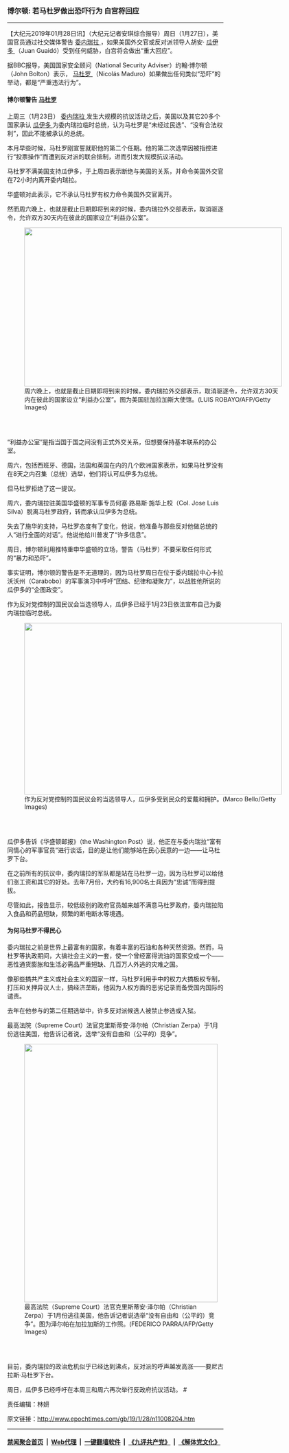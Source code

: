 ### 博尔顿: 若马杜罗做出恐吓行为 白宫将回应
------------------------

<p>
 【大纪元2019年01月28日讯】（大纪元记者安琪综合报导）周日（1月27日），美国官员通过社交媒体警告
 <a href="http://www.epochtimes.com/gb/tag/%E5%A7%94%E5%86%85%E7%91%9E%E6%8B%89.html">
  委内瑞拉
 </a>
 ，如果美国外交官或反对派领导人胡安·
 <a href="http://www.epochtimes.com/gb/tag/%E7%93%9C%E4%BC%8A%E5%A4%9A.html">
  瓜伊多
 </a>
 （Juan Guaidó）受到任何威胁，白宫将会做出“重大回应”。
</p>
<p>
 据BBC报导，美国国家安全顾问（National Security Adviser）约翰·博尔顿（John Bolton）表示，
 <a href="http://www.epochtimes.com/gb/tag/%E9%A9%AC%E6%9D%9C%E7%BD%97.html">
  马杜罗
 </a>
 （Nicolás Maduro）如果做出任何类似“恐吓”的举动，都是“严重违法行为”。
</p>
<h4>
 博尔顿警告
 <a href="http://www.epochtimes.com/gb/tag/%E9%A9%AC%E6%9D%9C%E7%BD%97.html">
  马杜罗
 </a>
</h4>
<p>
 上周三（1月23日）
 <a href="http://www.epochtimes.com/gb/tag/%E5%A7%94%E5%86%85%E7%91%9E%E6%8B%89.html">
  委内瑞拉
 </a>
 发生大规模的抗议活动之后，美国以及其它20多个国家承认
 <a href="http://www.epochtimes.com/gb/tag/%E7%93%9C%E4%BC%8A%E5%A4%9A.html">
  瓜伊多
 </a>
 为委内瑞拉临时总统，认为马杜罗是“未经过民选”、“没有合法权利”，因此不能被承认的总统。
</p>
<p>
 本月早些时候，马杜罗刚宣誓就职他的第二个任期。他的第二次选举因被指控进行“投票操作”而遭到反对派的联合抵制，进而引发大规模抗议活动。
</p>
<p>
 马杜罗不满美国支持瓜伊多，于上周四表示断绝与美国的关系，并命令美国外交官在72小时内离开委内瑞拉。
</p>
<p>
 华盛顿对此表示，它不承认马杜罗有权力命令美国外交官离开。
</p>
<p>
 然而周六晚上，也就是截止日期即将到来的时候，委内瑞拉外交部表示，取消驱逐令，允许双方30天内在彼此的国家设立“利益办公室”。
</p>
<figure class="wp-caption aligncenter" id="attachment_11008299" style="width: 600px">
 <a href="http://i.epochtimes.com/assets/uploads/2019/01/GettyImages-1090225296.jpg">
  <img alt="" class="wp-image-11008299 size-large" height="370" src="http://i.epochtimes.com/assets/uploads/2019/01/GettyImages-1090225296-600x370.jpg" width="600"/>
 </a>
 <br/><figcaption class="wp-caption-text">
  周六晚上，也就是截止日期即将到来的时候，委内瑞拉外交部表示，取消驱逐令，允许双方30天内在彼此的国家设立“利益办公室”。图为美国驻加拉加斯大使馆。(LUIS ROBAYO/AFP/Getty Images)
 </figcaption><br/>
</figure><br/>
<p>
 “利益办公室”是指当国于国之间没有正式外交关系，但想要保持基本联系的办公室。
</p>
<p>
 周六，包括西班牙、德国，法国和英国在内的几个欧洲国家表示，如果马杜罗没有在8天之内召集（总统）选举，他们将认可瓜伊多为总统。
</p>
<p>
 但马杜罗拒绝了这一提议。
</p>
<p>
 周六，委内瑞拉驻美国华盛顿的军事专员何塞·路易斯·施华上校（Col. Jose Luis Silva）脱离马杜罗政府，转而承认瓜伊多为总统。
</p>
<p>
 失去了施华的支持，马杜罗态度有了变化，他说，他准备与那些反对他做总统的人“进行全面的对话”。他说他给川普发了“许多信息”。
</p>
<p>
 周日，博尔顿利用推特重申华盛顿的立场，警告（马杜罗）不要采取任何形式的“暴力和恐吓”。
</p>
<p>
 事实证明，博尔顿的警告是不无道理的，因为马杜罗周日在位于委内瑞拉中心卡拉沃沃州（Carabobo）的军事演习中呼吁“团结、纪律和凝聚力”，以战胜他所说的瓜伊多的“企图政变”。
</p>
<p>
 作为反对党控制的国民议会当选领导人，瓜伊多已经于1月23日依法宣布自己为委内瑞拉临时总统。
</p>
<figure class="wp-caption aligncenter" id="attachment_11008288" style="width: 600px">
 <a href="http://i.epochtimes.com/assets/uploads/2019/01/GettyImages-1125153991.jpg">
  <img alt="" class="wp-image-11008288 size-large" height="400" src="http://i.epochtimes.com/assets/uploads/2019/01/GettyImages-1125153991-600x400.jpg" width="600"/>
 </a>
 <br/><figcaption class="wp-caption-text">
  作为反对党控制的国民议会的当选领导人，瓜伊多受到民众的爱戴和拥护。(Marco Bello/Getty Images)
 </figcaption><br/>
</figure><br/>
<p>
 瓜伊多告诉《华盛顿邮报》（the Washington Post）说，他正在与委内瑞拉“富有同情心的军事官员”进行谈话，目的是让他们能够站在民心民意的一边——让马杜罗下台。
</p>
<p>
 在之前所有的抗议中，委内瑞拉的军队都是站在马杜罗一边，因为马杜罗可以给他们涨工资和其它的好处。去年7月份，大约有16,900名士兵因为“忠诚”而得到提拔。
</p>
<p>
 尽管如此，报告显示，较低级别的政府官员越来越不满意马杜罗政府，委内瑞拉陷入食品和药品短缺，频繁的断电断水等境遇。
</p>
<h4>
 为何马杜罗不得民心
</h4>
<p>
 委内瑞拉之前是世界上最富有的国家，有着丰富的石油和各种天然资源。然而，马杜罗等执政期间，大搞社会主义的一套，使一个曾经富得流油的国家变成一个——恶性通货膨胀和生活必需品严重短缺、几百万人外逃的灾难之国。
</p>
<p>
 像那些搞共产主义或社会主义的国家一样，马杜罗利用手中的权力大搞极权专制，打压和关押异议人士，搞经济垄断，他因为人权方面的恶劣记录而备受国内国际的谴责。
</p>
<p>
 去年在他参与的第二任期选举中，许多反对派候选人被禁止参选或入狱。
</p>
<p>
 最高法院（Supreme Court）法官克里斯蒂安·泽尔帕（Christian Zerpa）于1月份逃往美国，他告诉记者说，选举“没有自由和（公平的）竞争”。
</p>
<figure class="wp-caption aligncenter" id="attachment_11008275" style="width: 450px">
 <a href="http://i.epochtimes.com/assets/uploads/2019/01/GettyImages-1078855630.jpg">
  <img alt="" class="wp-image-11008275 size-medium" height="602" src="http://i.epochtimes.com/assets/uploads/2019/01/GettyImages-1078855630-450x602.jpg" width="450"/>
 </a>
 <br/><figcaption class="wp-caption-text">
  最高法院（Supreme Court）法官克里斯蒂安·泽尔帕（Christian Zerpa）于1月份逃往美国，他告诉记者说选举“没有自由和（公平的）竞争”。图为泽尔帕在加拉加斯的工作照。(FEDERICO PARRA/AFP/Getty Images)
 </figcaption><br/>
</figure><br/>
<p>
 目前，委内瑞拉的政治危机似乎已经达到沸点，反对派的呼声越发高涨——要尼古拉斯·马杜罗下台。
</p>
<p>
 周日，瓜伊多已经呼吁在本周三和周六再次举行反政府抗议活动。 #
</p>
<p>
 责任编辑：林妍
</p>

原文链接：http://www.epochtimes.com/gb/19/1/28/n11008204.htm


------------------------
#### [禁闻聚合首页](https://github.com/gfw-breaker/banned-news/blob/master/README.md) &nbsp;|&nbsp; [Web代理](https://github.com/gfw-breaker/open-proxy/blob/master/README.md) &nbsp;|&nbsp; [一键翻墙软件](https://github.com/gfw-breaker/nogfw/blob/master/README.md) &nbsp;|&nbsp; [《九评共产党》](https://github.com/gfw-breaker/9ping.md/blob/master/README.md#九评之一评共产党是什么) &nbsp;|&nbsp; [《解体党文化》](https://github.com/gfw-breaker/jtdwh.md/blob/master/README.md#绪论)